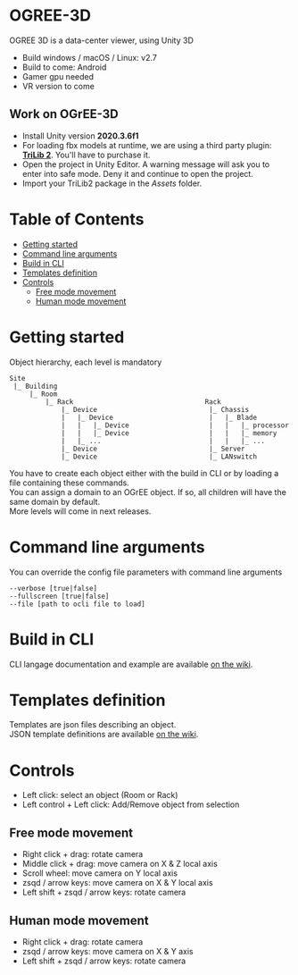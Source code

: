 # OGREE-3D
OGREE 3D is a data-center viewer, using Unity 3D  
- Build windows / macOS / Linux: v2.7
- Build to come: Android
- Gamer gpu needed
- VR version to come  

## Work on OGrEE-3D
- Install Unity version **2020.3.6f1**
- For loading fbx models at runtime, we are using a third party plugin: [**TriLib 2**](https://assetstore.unity.com/packages/tools/modeling/trilib-2-model-loading-package-157548). You'll have to purchase it.
- Open the project in Unity Editor. A warning message will ask you to enter into safe mode. Deny it and continue to open the project.
- Import your TriLib2 package in the *Assets* folder.

# Table of Contents
- [Getting started](#Getting-Started)
- [Command line arguments](#Command-line-arguments)
- [Build in CLI](#Build-in-CLI)
- [Templates definition](#Templates-definition)
- [Controls](#Controls)
    - [Free mode movement](#Free-mode-movement)
    - [Human mode movement](#Human-mode-movement)

# Getting started
Object hierarchy, each level is mandatory
```
Site
 |_ Building
     |_ Room
         |_ Rack                                 Rack
             |_ Device                            |_ Chassis
             |   |_ Device                        |   |_ Blade
             |   |   |_ Device                    |   |   |_ processor
             |   |   |_ Device                    |   |   |_ memory
             |   |_ ...                           |   |   |_ ...
             |_ Device                            |_ Server
             |_ Device                            |_ LANswitch
```
You have to create each object either with the build in CLI or by loading a file containing these commands.  
You can assign a domain to an OGrEE object. If so, all children will have the same domain by default.  
More levels will come in next releases.

# Command line arguments
You can override the config file parameters with command line arguments
```
--verbose [true|false]
--fullscreen [true|false]
--file [path to ocli file to load]
```  

# Build in CLI
CLI langage documentation and example are available [on the wiki](https://github.com/ditrit/OGREE-3D/wiki/CLI-langage).


# Templates definition
Templates are json files describing an object.  
JSON template definitions are available [on the wiki](https://github.com/ditrit/OGREE-3D/wiki/JSON-template-definitions).

# Controls  
- Left click: select an object (Room or Rack)
- Left control + Left click: Add/Remove object from selection   

## Free mode movement 
- Right click + drag: rotate camera
- Middle click + drag: move camera on X & Z local axis
- Scroll wheel: move camera on Y local axis
- zsqd / arrow keys: move camera on X & Y local axis 
- Left shift + zsqd / arrow keys: rotate camera

## Human mode movement
- Right click + drag: rotate camera
- zsqd / arrow keys: move camera on X & Y axis 
- Left shift + zsqd / arrow keys: rotate camera
